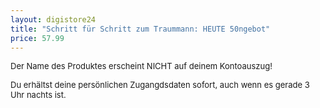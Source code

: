 ```yaml
---
layout: digistore24
title: "Schritt für Schritt zum Traummann: HEUTE 50ngebot"
price: 57.99
---
```

<p><span style="font-size:small;">Der Name des Produktes erscheint NICHT auf deinem Kontoauszug!</span></p>
<p><span style="font-size:small;">Du erh&#xE4;ltst deine pers&#xF6;nlichen Zugangdsdaten sofort, auch wenn es gerade 3 Uhr nachts ist.</span></p>
